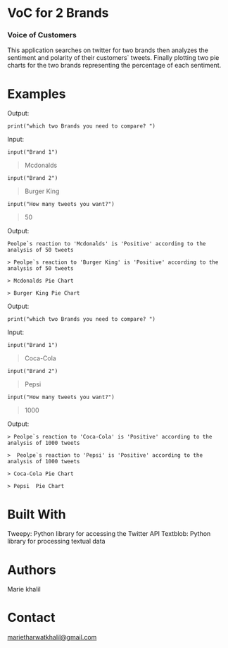 # VoC for 2 Brands
### Voice of Customers 
 This application searches on twitter for two brands then analyzes the sentiment and polarity of their customers` tweets. Finally plotting  two pie charts for the two brands representing the percentage of each sentiment.
# Examples

Output:
```
print("which two Brands you need to compare? ")
```

Input:
```
input("Brand 1") 
```

> Mcdonalds 
```
input("Brand 2") 
```
> Burger King
```
input("How many tweets you want?")
```
> 50


Output:
```
Peolpe`s reaction to 'Mcdonalds' is 'Positive' according to the analysis of 50 tweets 

> Peolpe`s reaction to 'Burger King' is 'Positive' according to the analysis of 50 tweets 

> Mcdonalds Pie Chart 

> Burger King Pie Chart 
```

Output:
```
print("which two Brands you need to compare? ")
```
Input:
```
input("Brand 1") 
```
> Coca-Cola 
```
input("Brand 2") 
```
> Pepsi
```
input("How many tweets you want?")
```
> 1000


Output:
```
> Peolpe`s reaction to 'Coca-Cola' is 'Positive' according to the analysis of 1000 tweets 

>  Peolpe`s reaction to 'Pepsi' is 'Positive' according to the analysis of 1000 tweets 

> Coca-Cola Pie Chart 

> Pepsi  Pie Chart 
```

# Built With
Tweepy: Python library for accessing the Twitter API
Textblob: Python library for processing textual data
# Authors
Marie khalil
# Contact
marietharwatkhalil@gmail.com

